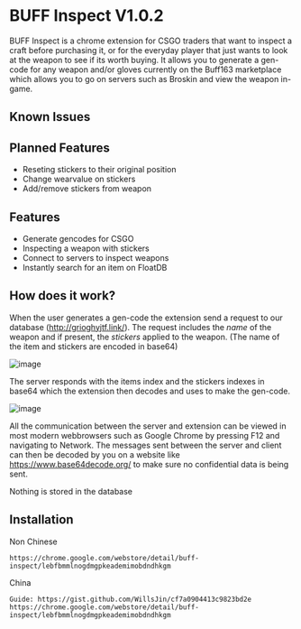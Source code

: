 # BUFF Inspect V1.0.2

BUFF Inspect is a chrome extension for CSGO traders that want to inspect a craft before purchasing it, or for the everyday player that just wants to look at the weapon to see if its worth buying. It allows you to generate a gen-code for any weapon and/or gloves currently on the Buff163 marketplace which allows you to go on servers such as Broskin and view the weapon in-game.

## Known Issues

## Planned Features
- Reseting stickers to their original position
- Change wearvalue on stickers
- Add/remove stickers from weapon

## Features
- Generate gencodes for CSGO
- Inspecting a weapon with stickers
- Connect to servers to inspect weapons
- Instantly search for an item on FloatDB

## How does it work?
When the user generates a gen-code the extension send a request to our database (http://grioghyjtf.link/). The request includes the *name* of the weapon and if present, the *stickers* applied to the weapon. (The name of the item and stickers are encoded in base64)

![image](https://user-images.githubusercontent.com/97019006/148032998-40112dab-8371-4922-b53f-a4e864aa75a7.png)


The server responds with the items index and the stickers indexes in base64 which the extension then decodes and uses to make the gen-code. 

![image](https://user-images.githubusercontent.com/97019006/148033185-74ede557-f7cc-4bcb-9159-148a2da55352.png)


All the communication between the server and extension can be viewed in most modern webbrowsers such as Google Chrome by pressing F12 and navigating to Network. The messages sent between the server and client can then be decoded by you on a website like https://www.base64decode.org/ to make sure no confidential data is being sent. 

Nothing is stored in the database


## Installation
Non Chinese
```
https://chrome.google.com/webstore/detail/buff-inspect/lebfbmmlnogdmgpkeademimobdndhkgm
```
China
```
Guide: https://gist.github.com/WillsJin/cf7a0904413c9823bd2e
https://chrome.google.com/webstore/detail/buff-inspect/lebfbmmlnogdmgpkeademimobdndhkgm
```
